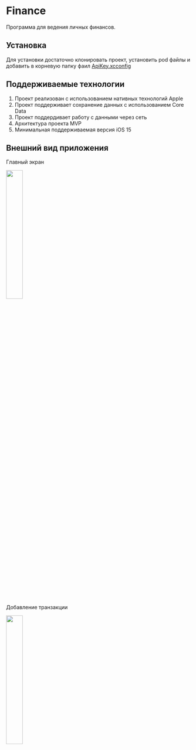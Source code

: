 # Finance

Программа для ведения личных финансов.

## Установка

Для установки достаточно клонировать проект, установить pod файлы и добавить в корневую папку фаил [ApiKey.xcconfig](https://drive.google.com/file/d/1JxfSS3qAOvJZrjx4OVakznHo4WYvyAs8/view?usp=share_link)

## Поддерживаемые технологии

1. Проект реализован с использованием нативных технологий Apple
2. Проект поддерживает сохранение данных с использованием Core Data
3. Проект поддердивает работу с данными через сеть
4. Архитектура проекта MVP
5. Минимальная поддерживаемая версия iOS 15

## Внешний вид приложения

Главный экран

<img src="https://github.com/wasaw/Finance/assets/46762248/ce7528bc-bcfc-4ebb-8ef6-a2824be2b0c6" width=30% height=30% />

Добавление транзакции

<img src="https://github.com/wasaw/Finance/assets/46762248/d538d993-c10b-45be-9eca-a314c48e8e79" width=30% height=30% />
